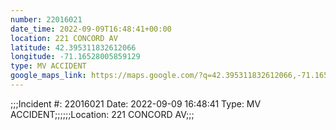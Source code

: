 ```yaml
---
number: 22016021
date_time: 2022-09-09T16:48:41+00:00
location: 221 CONCORD AV
latitude: 42.395311832612066
longitude: -71.16528005859129
type: MV ACCIDENT
google_maps_link: https://maps.google.com/?q=42.395311832612066,-71.16528005859129
---
```


;;;Incident #: 22016021  Date: 2022-09-09 16:48:41   Type: MV ACCIDENT;;;;;;Location: 221 CONCORD AV;;;
